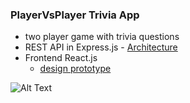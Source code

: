 ### PlayerVsPlayer Trivia App
- two player game with trivia questions
- REST API in Express.js - [Architecture](https://github.com/marcoff90/trivia-web-app/tree/master/docs/api_architecture.pdf)
- Frontend React.js
  - [design prototype](https://www.figma.com/proto/2b3yeeKWzW6ZIvbijBPL5h/Trivia?page-id=0%3A1&node-id=1%3A2&viewport=241%2C48%2C0.61&scaling=contain&starting-point-node-id=1%3A2)


![Alt Text](https://github.com/marcoff90/trivia-web-app/blob/development/assets/quizzer.gif)

